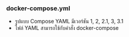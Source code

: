 ### docker-compose.yml

- รูปแบบ Compose YAML มีเวอร์ชัน 1, 2, 2.1, 3, 3.1
- ไฟล์ YAML สามารถใช้กับคำสั่ง docker-compose
